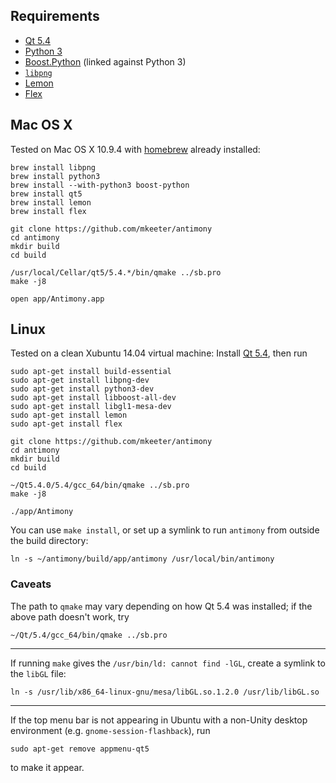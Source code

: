 Requirements
------------
- [Qt 5.4](http://www.qt.io/)
- [Python 3](https://www.python.org/)
- [Boost.Python](http://www.boost.org/doc/libs/1_57_0/libs/python/doc/index.html) (linked against Python 3)
- [`libpng`](http://www.libpng.org/pub/png/libpng.html)
- [Lemon](http://www.hwaci.com/sw/lemon/)
- [Flex](http://flex.sourceforge.net)

Mac OS X
--------
Tested on Mac OS X 10.9.4 with [homebrew](http://brew.sh/) already installed:
```
brew install libpng
brew install python3
brew install --with-python3 boost-python
brew install qt5
brew install lemon
brew install flex

git clone https://github.com/mkeeter/antimony
cd antimony
mkdir build
cd build

/usr/local/Cellar/qt5/5.4.*/bin/qmake ../sb.pro
make -j8

open app/Antimony.app
```

Linux
-----
Tested on a clean Xubuntu 14.04 virtual machine:
Install [Qt 5.4](http://www.qt.io/download-open-source/#section-3), then run
```
sudo apt-get install build-essential
sudo apt-get install libpng-dev
sudo apt-get install python3-dev
sudo apt-get install libboost-all-dev
sudo apt-get install libgl1-mesa-dev
sudo apt-get install lemon
sudo apt-get install flex

git clone https://github.com/mkeeter/antimony
cd antimony
mkdir build
cd build

~/Qt5.4.0/5.4/gcc_64/bin/qmake ../sb.pro
make -j8

./app/Antimony
```

You can use `make install`, or set up a symlink to run `antimony` from outside the build directory:
```
ln -s ~/antimony/build/app/antimony /usr/local/bin/antimony
```

### Caveats

The path to `qmake` may vary depending on how Qt 5.4 was installed; if the above path doesn't work, try
```
~/Qt/5.4/gcc_64/bin/qmake ../sb.pro
```

--------------------------------------------------------------------------------

If running `make` gives the `/usr/bin/ld: cannot find -lGL`, create a symlink to the `libGL` file:
```
ln -s /usr/lib/x86_64-linux-gnu/mesa/libGL.so.1.2.0 /usr/lib/libGL.so
```

--------------------------------------------------------------------------------

If the top menu bar is not appearing in Ubuntu with a non-Unity
desktop environment (e.g. `gnome-session-flashback`), run
```
sudo apt-get remove appmenu-qt5
```
to make it appear.

